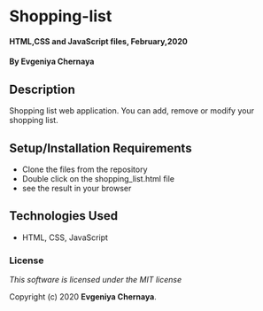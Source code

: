 # Shopping-list

#### HTML,CSS and JavaScript files, February,2020

#### By Evgeniya Chernaya

## Description

Shopping list web application. You can add, remove or modify your shopping list.

## Setup/Installation Requirements

* Clone the files from the repository
* Double click on the shopping_list.html file 
* see the result in your browser

## Technologies Used

* HTML, CSS, JavaScript

### License

_This software is licensed under the MIT license_

Copyright (c) 2020 **Evgeniya Chernaya**.
